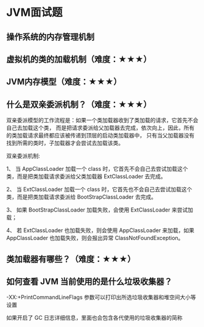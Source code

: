 # JVM面试题

## 操作系统的内存管理机制

## 虚拟机的类的加载机制（难度：★★★）

## JVM内存模型（难度：★★★）

## 什么是双亲委派机制？（难度：★★★）

双亲委派模型的工作流程是：如果一个类加载器收到了类加载的请求，它首先不会自己去加载这个类，
而是把请求委派给父加载器去完成，依次向上，因此，所有的类加载请求最终都应该被传递到顶层的启动类加载器中，
只有当父加载器没有找到所需的类时，子加载器才会尝试去加载该类。

双亲委派机制:

1、 当 AppClassLoader 加载一个 class 时，它首先不会自己去尝试加载这个类，而是把类加载请求委派给父类加载器 ExtClassLoader 去完成。

2、 当 ExtClassLoader 加载一个 class 时，它首先也不会自己去尝试加载这个类，而是把类加载请求委派给 BootStrapClassLoader 去完成。

3、 如果 BootStrapClassLoader 加载失败，会使用 ExtClassLoader 来尝试加载；

4、 若 ExtClassLoader 也加载失败，则会使用 AppClassLoader 来加载，如果 AppClassLoader 也加载失败，则会报出异常 ClassNotFoundException。

## 类加载器有哪些？（难度：★★★）

## 如何查看 JVM 当前使用的是什么垃圾收集器？

-XX:+PrintCommandLineFlags 参数可以打印出所选垃圾收集器和堆空间大小等设置

如果开启了 GC 日志详细信息，里面也会包含各代使用的垃圾收集器的简称